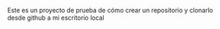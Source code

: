 Este es un proyecto de prueba de cómo crear un repositorio y clonarlo desde github a mi escritorio local

